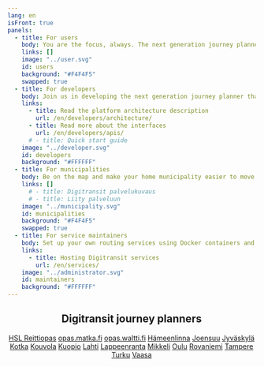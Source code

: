 ```yaml
---
lang: en
isFront: true
panels:
  - title: For users
    body: You are the focus, always. The next generation journey planner pinpoints your location and shows nearby routes, stops and timetables, in real time! Real time means that you will see the location of buses and trains, as well as the accurate times of arrival at the stops. No more time wasted waiting. The service filters unnecessary information and tells what is going on around you and how to get to your destination more conveniently. In the future, the real time service will cover the whole country.
    links: []
    image: "../user.svg"
    id: users
    background: "#F4F4F5"
    swapped: true
  - title: For developers
    body: Join us in developing the next generation journey planner that is used by hundreds of thousands of people every day. Probably by you, too. You can develop the service further as a whole or improve just one part of it. Make use of the code, create something new, and show it to others! You’ll be using state-of-the-art browser technology and will soon become familiar with the development environment. Roll up your sleeves and download Digitransit. The code is open-source.
    links:
      - title: Read the platform architecture description
        url: /en/developers/architecture/
      - title: Read more about the interfaces
        url: /en/developers/apis/
      # - title: Quick start guide
    image: "../developer.svg"
    id: developers
    background: "#FFFFFF"
  - title: For municipalities
    body: Be on the map and make your home municipality easier to move around. Join us in developing the next generation journey planner and get national visibility for your home municipality. Digitransit is an easy-to-access service platform provided by HSL, Fintraffic and TVV LMJ Oy. Thanks to its open-source nature, all interested parties can participate in the development of the service. This is likely to result in better quality, improve security and provide data that is always up-to-date. Make sure that the route and timetable information for your municipality are available for the service platform.
    links: []
      # - title: Digitransit palvelukuvaus
      # - title: Liity palveluun
    image: "../municipality.svg"
    id: municipalities
    background: "#F4F4F5"
    swapped: true
  - title: For service maintainers
    body: Set up your own routing services using Docker containers and open source repositories from Digitransit.
    links:
      - title: Hosting Digitransit services
        url: /en/services/
    image: "../administrator.svg"
    id: maintainers
    background: "#FFFFFF"
---
```


<div align="center">

## Digitransit journey planners

[HSL Reittiopas](https://hsl.fi) [opas.matka.fi](https://opas.matka.fi)
[opas.waltti.fi](https://opas.waltti.fi) [Hämeenlinna](https://hameenlinna.digitransit.fi)
[Joensuu](https://joensuu.digitransit.fi) [Jyväskylä](https://jyvaskyla.digitransit.fi)
[Kotka](https://kotka.digitransit.fi) [Kouvola](https://kouvola.digitransit.fi)
[Kuopio](https://kuopio.digitransit.fi) [Lahti](https://lahti.digitransit.fi)
[Lappeenranta](https://lappeenranta.digitransit.fi) [Mikkeli](https://mikkeli.digitransit.fi)
[Oulu](https://oulu.digitransit.fi) [Rovaniemi](https://rovaniemi.digitransit.fi)
[Tampere](https://tampere.digitransit.fi) [Turku](https://turku.digitransit.fi)
[Vaasa](https://vaasa.digitransit.fi)

</div>